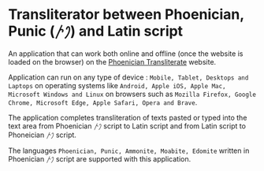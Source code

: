 # Transliterator between Phoenician, Punic (𐤐𐤕) and Latin script
An application that can work both online and offline (once the website is loaded on the browser) on the [Phoenician Transliterate](https://vyshantha.github.io/phoeniciantransliterate/) website. 

Application can run on any type of device : ```Mobile, Tablet, Desktops and Laptops``` on operating systems like ```Android, Apple iOS, Apple Mac, Microsoft Windows and Linux``` on browsers such as ```Mozilla Firefox, Google Chrome, Microsoft Edge, Apple Safari, Opera and Brave```.

The application completes transliteration of texts pasted or typed into the text area from Phoenician 𐤐𐤕 script to Latin script and from Latin script to Phoneician 𐤐𐤕 script.

The languages ```Phoenician, Punic, Ammonite, Moabite, Edomite``` written in Phoenician 𐤐𐤕 script are supported with this application.
